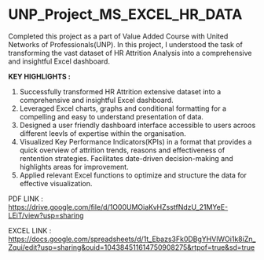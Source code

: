 # UNP_Project_MS_EXCEL_HR_DATA
Completed this project as a part of Value Added Course with United Networks of Professionals(UNP). In this project, I understood the task of transforming the vast dataset of HR Attrition Analysis into a comprehensive and insightful Excel dashboard.

**KEY HIGHLIGHTS :**

1. Successfully transformed HR Attrition extensive dataset into a comprehensive and insightful Excel dashboard.
2. Leveraged Excel charts, graphs and conditional formatting for a compelling and easy to understand presentation of data.
3. Designed a user friendly dashboard interface accessible to users acroos different leevls of expertise within the organisation.
4. Visualized Key Performance Indicators(KPIs) in a format that provides a quick overview of attrition trends, reasons and effectiveness of rentention strategies. Facilitates date-driven decision-making and highlights areas for improvement.
5. Applied relevant Excel functions to optimize and structure the data for effective visualization.

PDF LINK : https://drive.google.com/file/d/1O00UMOiaKvHZsstfNdzU_21MYeE-LEiT/view?usp=sharing

EXCEL LINK : https://docs.google.com/spreadsheets/d/1t_Ebazs3Fk0DBgYHVlWOi1k8iZn_Zqui/edit?usp=sharing&ouid=104384511614750908275&rtpof=true&sd=true

   
